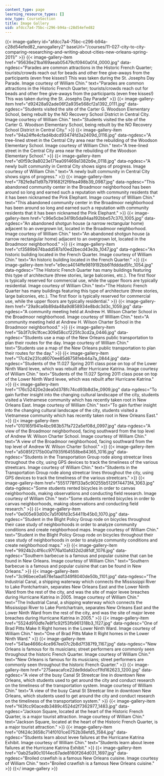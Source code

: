 ```yaml
---
content_type: page
learning_resource_types: []
ocw_type: CourseSection
title: Image Gallery
uid: afdcc7a4-75bc-c296-b94a-c28d54efed82
---
```


{{< image-gallery id="afdcc7a4-75bc-c296-b94a-c28d54efed82_nanogallery2" baseUrl="/courses/11-027-city-to-city-comparing-researching-and-writing-about-cities-new-orleans-spring-2011/" >}}
{{< image-gallery-item href="95636e21ba169aeab05479cf0940a014_0000.jpg" data-ngdesc="Parades are common attractions in the Historic French Quarter; tourists/crowds reach out for beads and other free give-aways from the participants (even free kisses!) This was taken during the St. Josephs Day Parade. Image courtesy of William Chin." text="Parades are common attractions in the Historic French Quarter; tourists/crowds reach out for beads and other free give-aways from the participants (even free kisses!) This was taken during the St. Josephs Day Parade" >}}
{{< image-gallery-item href="d92428a92ade06f2a935e568cf2a1392_0111.jpg" data-ngdesc="Students visited the site of the Carter G. Woodson Elementary School, being rebuilt by the NO Recovery School District in Central City. Image courtesy of William Chin." text="Students visited the site of the Carter G. Woodson Elementary School, being rebuilt by the NO Recovery School District in Central City." >}}
{{< image-gallery-item href="94a24ffe4cfad4bdcd93474fd3a2409d_0116.jpg" data-ngdesc="A tree-lined street in the Central City area near the rebuilding of the Woodson Elementary School. Image courtesy of William Chin." text="A tree-lined street in the Central City area near the rebuilding of the Woodson Elementary School." >}}
{{< image-gallery-item href="d0f59c9a8023e171ea091469a1382b9e_0118.jpg" data-ngdesc="A newly built community in Central City shows signs of progress. Image courtesy of William Chin." text="A newly built community in Central City shows signs of progress." >}}
{{< image-gallery-item href="782fe9a11d97b791682f2f6fea498b39_0987.jpg" data-ngdesc="This abandoned community center in the Broadmoor neighborhood has been around so long and earned such a reputation with community residents that it has been nicknamed the Pink Elephant. Image courtesy of William Chin." text="This abandoned community center in the Broadmoor neighborhood has been around so long and earned such a reputation with community residents that it has been nicknamed the Pink Elephant." >}}
{{< image-gallery-item href="c96e5cbe3419b5da94aa192bbe57c370_1005.jpg" data-ngdesc="An abandoned shotgun house (a narrow rectangular home) adjacent to an overgrown lot, located in the Broadmoor neighborhood. Image courtesy of William Chin." text="An abandoned shotgun house (a narrow rectangular home) adjacent to an overgrown lot, located in the Broadmoor neighborhood." >}}
{{< image-gallery-item href="cf3589b674badd587a10ed2becd43e3b_1047.jpg" data-ngdesc="An historic building located in the French Quarter. Image courtesy of William Chin." text="An historic building located in the French Quarter." >}}
{{< image-gallery-item href="e9eca4014ffe9819192bb61fdddad5fc_1054.jpg" data-ngdesc="The Historic French Quarter has many buildings featuring this type of architecture (three stories, large balconies, etc.). The first floor is typically reserved for commercial use, while the upper floors are typically residential. Image courtesy of William Chin." text="The Historic French Quarter has many buildings featuring this type of architecture (three stories, large balconies, etc.). The first floor is typically reserved for commercial use, while the upper floors are typically residential." >}}
{{< image-gallery-item href="29a9ca6b89da48a9d858934e8bdc3d3c_1059.jpg" data-ngdesc="A community meeting held at Andrew H. Wilson Charter School in the Broadmoor neighborhood. Image courtesy of William Chin." text="A community meeting held at Andrew H. Wilson Charter School in the Broadmoor neighborhood." >}}
{{< image-gallery-item href="5b3f7c9c1fcec309d58ccf225fc3cd2a_0446.jpg" data-ngdesc="Students use a map of the New Orleans public transportation to plan their routes for the day. Image courtesy of William Chin." text="Students use a map of the New Orleans public transportation to plan their routes for the day." >}}
{{< image-gallery-item href="17c42e231cd6070ee85d67581eb44a7a_0844.jpg" data-ngdesc="Students of the 11.027 Spring 2011 class pose on top of the Lower Ninth Ward levee, which was rebuilt after Hurricane Katrina. Image courtesy of William Chin." text="Students of the 11.027 Spring 2011 class pose on top of the Lower Ninth Ward levee, which was rebuilt after Hurricane Katrina." >}}
{{< image-gallery-item href="176c52420e2dea0d378fc74cd93b8d3e_0909.jpg" data-ngdesc="To gain further insight into the changing cultural landscape of the city, students visited a Vietnamese community which has recently taken root in New Orleans East. Image courtesy of William Chin." text="To gain further insight into the changing cultural landscape of the city, students visited a Vietnamese community which has recently taken root in New Orleans East." >}}
{{< image-gallery-item href="010165f941e4bc983b57fa722a5ef08d_0997.jpg" data-ngdesc="A view of the Broadmoor neighborhood, facing southward from the top level of Andrew W. Wilson Charter School. Image courtesy of William Chin." text="A view of the Broadmoor neighborhood, facing southward from the top level of Andrew W. Wilson Charter School." >}}
{{< image-gallery-item href="a5085f2175b00a11935f64558be84365_1016.jpg" data-ngdesc="Students in the Transportation Group rode along streetcar lines throughout the city, using GPS devices to track the timeliness of the various streetcars. Image courtesy of William Chin." text="Students in the Transportation Group rode along streetcar lines throughout the city, using GPS devices to track the timeliness of the various streetcars." >}}
{{< image-gallery-item href="5551778f133a5c90255b5129f74473f4_1063.jpg" data-ngdesc="Some students rented bicycles in order to canvas neighborhoods, making observations and conducting field research. Image courtesy of William Chin." text="Some students rented bicycles in order to canvas neighborhoods, making observations and conducting field research." >}}
{{< image-gallery-item href="0e005e93d00c7a5f06fd3c54411b45b0_1070.jpg" data-ngdesc="Student in the Blight Policy Group rode on bicycles throughout their case study of neighborhoods in order to analyze community conditions and create neighborhood maps. Image courtesy of William Chin." text="Student in the Blight Policy Group rode on bicycles throughout their case study of neighborhoods in order to analyze community conditions and create neighborhood maps." >}}
{{< image-gallery-item href="9924b2c4f6cc97f76a10afd32d2d81df_1076.jpg" data-ngdesc="Southern barbecue is a famous and popular cuisine that can be found in New Orleans. Image courtesy of William Chin." text="Southern barbecue is a famous and popular cuisine that can be found in New Orleans." >}}
{{< image-gallery-item href="3c96bece0a678e1aad1349f8040de50b_1101.jpg" data-ngdesc="The Industrial Canal, a shipping waterway which connects the Mississippi River to Lake Pontchartrain, separates New Orleans East and the Lower Ninth Ward from the rest of the city, and was the site of major levee breaches during Hurricane Katrina in 2005. Image courtesy of William Chin." text="The Industrial Canal, a shipping waterway which connects the Mississippi River to Lake Pontchartrain, separates New Orleans East and the Lower Ninth Ward from the rest of the city, and was the site of major levee breaches during Hurricane Katrina in 2005." >}}
{{< image-gallery-item href="5524d910dfe7e8f1c92f53fb961318b3_1127.jpg" data-ngdesc="One of Brad Pitts Make It Right homes in the Lower Ninth Ward. Image courtesy of William Chin." text="One of Brad Pitts Make It Right homes in the Lower Ninth Ward." >}}
{{< image-gallery-item href="541ae4666c4ce967ee07c2b8d7f387f9_1167.jpg" data-ngdesc="New Orleans is famous for its musicians; street performers are commonly seen throughout the historic French Quarter. Image courtesy of William Chin." text="New Orleans is famous for its musicians; street performers are commonly seen throughout the historic French Quarter." >}}
{{< image-gallery-item href="275aeacafce22de9dda0ccf1fd162623_1200.jpg" data-ngdesc="A view of the busy Canal St Streetcar line in downtown New Orleans, which students used to get around the city and conduct research on the timeliness of the transportation system. Image courtesy of William Chin." text="A view of the busy Canal St Streetcar line in downtown New Orleans, which students used to get around the city and conduct research on the timeliness of the transportation system." >}}
{{< image-gallery-item href="f43fcc90acedb3489c4524d2f7362977_1483.jpg" data-ngdesc="Jackson Square, located at the heart of the Historic French Quarter, is a major tourist attraction. Image courtesy of William Chin." text="Jackson Square, located at the heart of the Historic French Quarter, is a major tourist attraction." >}}
{{< image-gallery-item href="0f424c3658c714f0101ce0752b38efd5_1584.jpg" data-ngdesc="Students learn about levee failures at the Hurricane Katrina Exhibit. Image courtesy of William Chin." text="Students learn about levee failures at the Hurricane Katrina Exhibit." >}}
{{< image-gallery-item href="0ab25a90c1014ec67ade8160f264d031_1697.jpg" data-ngdesc="Broiled crawfish is a famous New Orleans cuisine. Image courtesy of William Chin." text="Broiled crawfish is a famous New Orleans cuisine." >}}
{{</ image-gallery >}}